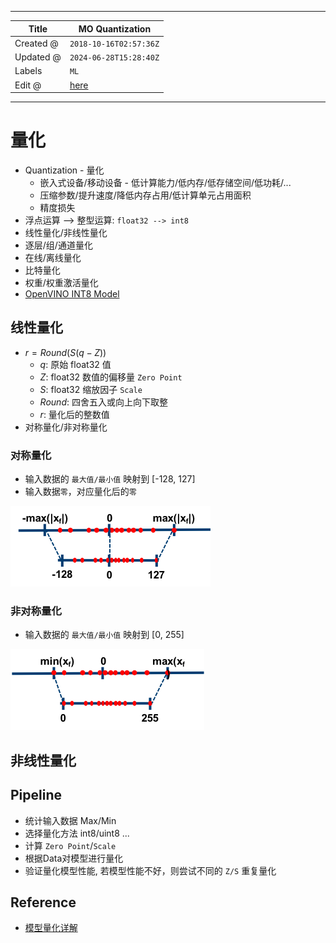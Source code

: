 -----

| Title     | MO Quantization                                       |
| --------- | ----------------------------------------------------- |
| Created @ | `2018-10-16T02:57:36Z`                                |
| Updated @ | `2024-06-28T15:28:40Z`                                |
| Labels    | `ML`                                                  |
| Edit @    | [here](https://github.com/junxnone/aiwiki/issues/312) |

-----

# 量化

  - Quantization - 量化
      - 嵌入式设备/移动设备 - 低计算能力/低内存/低存储空间/低功耗/...
      - 压缩参数/提升速度/降低内存占用/低计算单元占用面积
      - 精度损失
  - 浮点运算 --\> 整型运算: `float32 --> int8`
  - 线性量化/非线性量化
  - 逐层/组/通道量化
  - 在线/离线量化
  - 比特量化
  - 权重/权重激活量化
  - [OpenVINO INT8 Model](/OpenVINO_INT8_Model)

## 线性量化

  - $r = Round(S(q-Z))$
      - $q$: 原始 float32 值
      - $Z$: float32 数值的偏移量 `Zero Point`
      - $S$: float32 缩放因子 `Scale`
      - $Round$: 四舍五入或向上向下取整
      - $r$: 量化后的整数值
  - 对称量化/非对称量化

### 对称量化

  - 输入数据的 `最大值/最小值` 映射到 \[-128, 127\]
  - 输入数据`零`，对应量化后的`零`

![image](media/aa080e7fa775d1d267173baafcb58786fa47792c.png)

### 非对称量化

  - 输入数据的 `最大值/最小值` 映射到 \[0, 255\]

![image](media/aa4318df3cbf3d5efe079680f93ad13688e914b5.png)

## 非线性量化

## Pipeline

  - 统计输入数据 Max/Min
  - 选择量化方法 int8/uint8 ...
  - 计算 `Zero Point`/`Scale`
  - 根据Data对模型进行量化
  - 验证量化模型性能, 若模型性能不好，则尝试不同的 `Z/S` 重复量化

## Reference

  - [模型量化详解](https://blog.csdn.net/WZZ18191171661/article/details/103332338)

